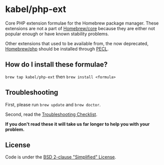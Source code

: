 # kabel/php-ext
Core PHP extension formulae for the Homebrew package manager. These extensions are not a part of [Homebrew/core](https://github.com/Homebrew/homebrew-core/) because they are either not popular enough or have known stability problems.

Other extensions that used to be available from, the now deprecated, [Homebrew/php](https://github.com/Homebrew/homebrew-php/) should be installed through [PECL](https://pecl.php.net/).

## How do I install these formulae?
`brew tap kabel/php-ext` then `brew install <formula>`

## Troubleshooting
First, please run `brew update` and `brew doctor`.

Second, read the [Troubleshooting Checklist](https://docs.brew.sh/Troubleshooting).

**If you don't read these it will take us far longer to help you with your problem.**

## License
Code is under the [BSD 2-clause "Simplified" License](https://github.com/Homebrew/homebrew-core/blob/master/LICENSE.txt).
